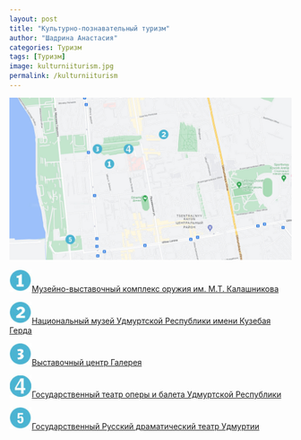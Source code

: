 ```yaml
---
layout: post
title: "Культурно-познавательный туризм"
author: "Шадрина Анастасия"
categories: Туризм
tags: [Туризм]
image: kulturniiturism.jpg
permalink: /kulturniiturism
---
```


<img src="/images/map1.jpg" alt="карта1" width="1000"/>

<img src="/images/number1.jpg" alt="one" width="40"/>[Музейно-выставочный комплекс оружия им. М.Т. Калашникова](/kalashnikov)

<img src="/images/number2.jpg" alt="two" width="40"/>[Национальный музей Удмуртской Республики имени Кузебая Герда](/museiimenigerda)

<img src="/images/number3.jpg" alt="three" width="40"/>[Выставочный центр Галерея](/galereya)

<img src="/images/number4.jpg" alt="four" width="40"/>[Государственный театр оперы и балета Удмуртской Республики](/theatreoperibaleta)

<img src="/images/number5.jpg" alt="five" width="40"/>[Государственный Русский драматический театр Удмуртии](/dramteatr)
